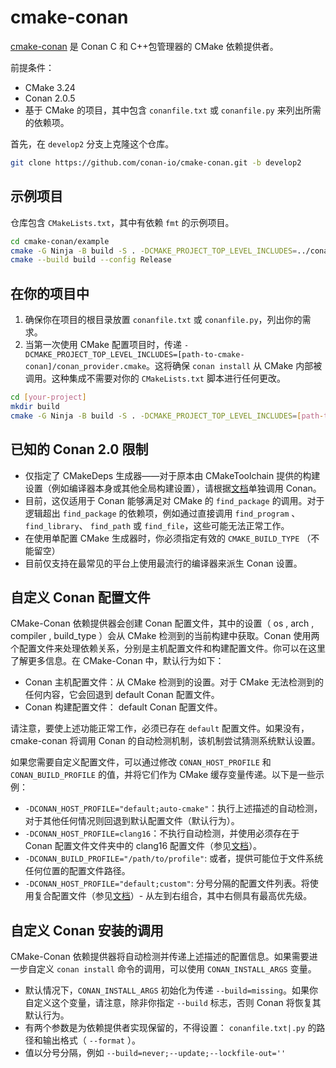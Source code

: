 # cmake-conan

[cmake-conan](https://github.com/conan-io/cmake-conan) 是 Conan C 和 C++包管理器的 CMake 依赖提供者。

前提条件：
- CMake 3.24
- Conan 2.0.5
- 基于 CMake 的项目，其中包含 `conanfile.txt` 或 `conanfile.py` 来列出所需的依赖项。

首先，在 `develop2` 分支上克隆这个仓库。
```bash
git clone https://github.com/conan-io/cmake-conan.git -b develop2
```

## 示例项目

仓库包含 `CMakeLists.txt`，其中有依赖 `fmt` 的示例项目。

```bash
cd cmake-conan/example
cmake -G Ninja -B build -S . -DCMAKE_PROJECT_TOP_LEVEL_INCLUDES=../conan_provider.cmake -DCMAKE_BUILD_TYPE=Release
cmake --build build --config Release
```

## 在你的项目中

1. 确保你在项目的根目录放置 `conanfile.txt` 或 `conanfile.py`，列出你的需求。
2. 当第一次使用 CMake 配置项目时，传递 `-DCMAKE_PROJECT_TOP_LEVEL_INCLUDES=[path-to-cmake-conan]/conan_provider.cmake`。这将确保 `conan install` 从 CMake 内部被调用。这种集成不需要对你的 `CMakeLists.txt` 脚本进行任何更改。
```bash
cd [your-project]
mkdir build
cmake -G Ninja -B build -S . -DCMAKE_PROJECT_TOP_LEVEL_INCLUDES=[path-to-cmake-conan]/conan_provider.cmake -DCMAKE_BUILD_TYPE=Release
```

## 已知的 Conan 2.0 限制

- 仅指定了 CMakeDeps 生成器——对于原本由 CMakeToolchain 提供的构建设置（例如编译器本身或其他全局构建设置），请根据[文档](https://docs.conan.io/2/tutorial/consuming_packages/build_simple_cmake_project.html)单独调用 Conan。
- 目前，这仅适用于 Conan 能够满足对 CMake 的 `find_package` 的调用。对于逻辑超出 `find_package` 的依赖项，例如通过直接调用  `find_program` 、 `find_library`、 `find_path` 或 `find_file`，这些可能无法正常工作。
- 在使用单配置 CMake 生成器时，你必须指定有效的 `CMAKE_BUILD_TYPE` （不能留空）
- 目前仅支持在最常见的平台上使用最流行的编译器来派生 Conan 设置。

## 自定义 Conan 配置文件

CMake-Conan 依赖提供器会创建 Conan 配置文件，其中的设置（ os , arch , compiler , build_type ）会从 CMake 检测到的当前构建中获取。Conan 使用两个配置文件来处理依赖关系，分别是主机配置文件和构建配置文件。你可以在这里了解更多信息。在 CMake-Conan 中，默认行为如下：
- Conan 主机配置文件：从 CMake 检测到的设置。对于 CMake 无法检测到的任何内容，它会回退到 default Conan 配置文件。
- Conan 构建配置文件： default Conan 配置文件。

请注意，要使上述功能正常工作，必须已存在 `default` 配置文件。如果没有，cmake-conan 将调用 Conan 的自动检测机制，该机制尝试猜测系统默认设置。

如果您需要自定义配置文件，可以通过修改 `CONAN_HOST_PROFILE` 和 `CONAN_BUILD_PROFILE` 的值，并将它们作为 CMake 缓存变量传递。以下是一些示例：
- `-DCONAN_HOST_PROFILE="default;auto-cmake"`：执行上述描述的自动检测，对于其他任何情况则回退到默认配置文件（默认行为）。
- `-DCONAN_HOST_PROFILE=clang16`：不执行自动检测，并使用必须存在于 Conan 配置文件文件夹中的 clang16 配置文件（参见[文档](https://docs.conan.io/2.0/reference/commands/profile.html?highlight=profiles%20folder#conan-profile-list)）。
- `-DCONAN_BUILD_PROFILE="/path/to/profile"`: 或者，提供可能位于文件系统任何位置的配置文件路径。
- `-DCONAN_HOST_PROFILE="default;custom"`: 分号分隔的配置文件列表。将使用复合配置文件（参见[文档](https://docs.conan.io/2.0/reference/commands/install.html#profiles-settings-options-conf)）- 从左到右组合，其中右侧具有最高优先级。

## 自定义 Conan 安装的调用

CMake-Conan 依赖提供器将自动检测并传递上述描述的配置信息。如果需要进一步自定义 `conan install` 命令的调用，可以使用 `CONAN_INSTALL_ARGS` 变量。
- 默认情况下，`CONAN_INSTALL_ARGS` 初始化为传递 `--build=missing`。如果你自定义这个变量，请注意，除非你指定 `--build` 标志，否则 Conan 将恢复其默认行为。
- 有两个参数是为依赖提供者实现保留的，不得设置： `conanfile.txt|.py` 的路径和输出格式（ `--format` ）。
- 值以分号分隔，例如 `--build=never;--update;--lockfile-out=''`